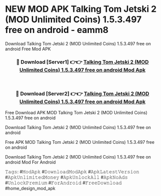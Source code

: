 # NEW MOD APK Talking Tom Jetski 2 (MOD Unlimited Coins) 1.5.3.497 free on android - eamm8
Download Talking Tom Jetski 2 (MOD Unlimited Coins) 1.5.3.497 free on android Free Mod APK

<div align="center">
<h3>🔴 Download [Server1] 👉👉 <a href="https://apk-comot.site?title=Talking_Tom_Jetski_2_(MOD_Unlimited_Coins)_1.5.3.497_free_on_android">Talking Tom Jetski 2 (MOD Unlimited Coins) 1.5.3.497 free on android Mod Apk</a></h3><br>

<h3>🔴 Download [Server2] 👉👉 <a href="https://apk-comot.site?title=Talking_Tom_Jetski_2_(MOD_Unlimited_Coins)_1.5.3.497_free_on_android">Talking Tom Jetski 2 (MOD Unlimited Coins) 1.5.3.497 free on android Mod Apk</a></h3>
</div>


Free Download APK MOD Talking Tom Jetski 2 (MOD Unlimited Coins) 1.5.3.497 free on android

Download Talking Tom Jetski 2 (MOD Unlimited Coins) 1.5.3.497 free on android 

Free APK MOD Talking Tom Jetski 2 (MOD Unlimited Coins) 1.5.3.497 free on android 

Download Talking Tom Jetski 2 (MOD Unlimited Coins) 1.5.3.497 free on android Mod For Android

𝚃𝚊𝚐𝚜: #𝙼𝚘𝚍𝙰𝚙𝚔 #𝙳𝚘𝚠𝚗𝚕𝚘𝚊𝚍𝙼𝚘𝚍𝙰𝚙𝚔 #𝙰𝚙𝚔𝙻𝚊𝚝𝚎𝚜𝚝𝚅𝚎𝚛𝚜𝚒𝚘𝚗 #𝙰𝚙𝚔𝚄𝚗𝚕𝚒𝚖𝚒𝚝𝚎𝚍𝙼𝚘𝚗𝚎𝚢 #𝙰𝚙𝚔𝚄𝚗𝚕𝚘𝚌𝚔𝙰𝚕𝚕 #𝙰𝚙𝚔𝙽𝚘𝙰𝚍𝚜 #𝚄𝚗𝚕𝚘𝚌𝚔𝙿𝚛𝚎𝚖𝚒𝚞𝚖 #𝙵𝚘𝚛𝙰𝚗𝚍𝚛𝚘𝚒𝚍 #𝙵𝚛𝚎𝚎𝙳𝚘𝚠𝚗𝚕𝚘𝚊𝚍 #home_design_mod_apk